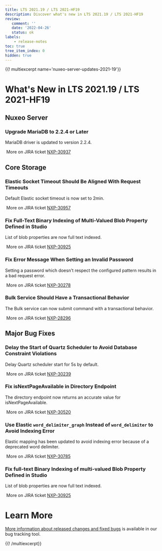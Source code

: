 ```yaml
---
title: LTS 2021.19 / LTS 2021-HF19
description: Discover what's new in LTS 2021.19 / LTS 2021-HF19
review:
   comment: ''
   date: '2022-04-26'
   status: ok
labels:
    - release-notes
toc: true
tree_item_index: 0
hidden: true
---
```


{{! multiexcerpt name='nuxeo-server-updates-2021-19'}}
# What's New in LTS 2021.19 / LTS 2021-HF19

## Nuxeo Server

### Upgrade MariaDB to 2.2.4 or Later

MariaDB driver is updated to version 2.2.4.

<i class="fa fa-long-arrow-right" aria-hidden="true"></i>&nbsp;More on JIRA ticket [NXP-30937](https://jira.nuxeo.com/browse/NXP-30937)

## Core Storage

### Elastic Socket Timeout Should Be Aligned With Request Timeouts

Default Elastic socket timeout is now set to 2min.

<i class="fa fa-long-arrow-right" aria-hidden="true"></i>&nbsp;More on JIRA ticket [NXP-30957](https://jira.nuxeo.com/browse/NXP-30957)

### Fix Full-Text Binary Indexing of Multi-Valued Blob Property Defined in Studio

List of blob properties are now full text indexed.

<i class="fa fa-long-arrow-right" aria-hidden="true"></i>&nbsp;More on JIRA ticket [NXP-30925](https://jira.nuxeo.com/browse/NXP-30925)

### Fix Error Message When Setting an Invalid Password

Setting a password which doesn't respect the configured pattern results in a bad request error.

<i class="fa fa-long-arrow-right" aria-hidden="true"></i>&nbsp;More on JIRA ticket [NXP-30278](https://jira.nuxeo.com/browse/NXP-30278)

### Bulk Service Should Have a Transactional Behavior

The Bulk service can now submit command with a transactional behavior.

<i class="fa fa-long-arrow-right" aria-hidden="true"></i>&nbsp;More on JIRA ticket [NXP-28296](https://jira.nuxeo.com/browse/NXP-28296)

## Major Bug Fixes

### Delay the Start of Quartz Scheduler to Avoid Database Constraint Violations

Delay Quartz scheduler start for 5s by default.

<i class="fa fa-long-arrow-right" aria-hidden="true"></i>&nbsp;More on JIRA ticket [NXP-30239](https://jira.nuxeo.com/browse/NXP-30239)

### Fix isNextPageAvailable in Directory Endpoint

The directory endpoint now returns an accurate value for isNextPageAvailable.

<i class="fa fa-long-arrow-right" aria-hidden="true"></i>&nbsp;More on JIRA ticket [NXP-30520](https://jira.nuxeo.com/browse/NXP-30520)

### Use Elastic `word_delimiter_graph` Instead of `word_delimiter` to Avoid Indexing Error

Elastic mapping has been updated to avoid indexing error because of a deprecated word delimiter.

<i class="fa fa-long-arrow-right" aria-hidden="true"></i>&nbsp;More on JIRA ticket [NXP-30785](https://jira.nuxeo.com/browse/NXP-30785)

### Fix full-text Binary Indexing of multi-valued Blob Property Defined in Studio

List of blob properties are now full text indexed.

<i class="fa fa-long-arrow-right" aria-hidden="true"></i>&nbsp;More on JIRA ticket [NXP-30925](https://jira.nuxeo.com/browse/NXP-30925)

# Learn More

[More information about released changes and fixed bugs](https://jira.nuxeo.com/secure/ReleaseNote.jspa?projectId=10011&version=21651) is available in our bug tracking tool.

{{! /multiexcerpt}}
